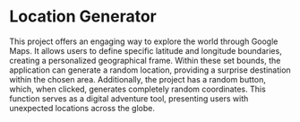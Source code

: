 # Location Generator

This project offers an engaging way to explore the world through Google Maps. It allows users to define specific latitude and longitude boundaries, creating a personalized geographical frame. Within these set bounds, the application can generate a random location, providing a surprise destination within the chosen area. Additionally, the project has a random button, which, when clicked, generates completely random coordinates. This function serves as a digital adventure tool, presenting users with unexpected locations across the globe.
